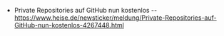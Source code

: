 



- Private Repositories auf GitHub nun kostenlos
    -- https://www.heise.de/newsticker/meldung/Private-Repositories-auf-GitHub-nun-kostenlos-4267448.html
